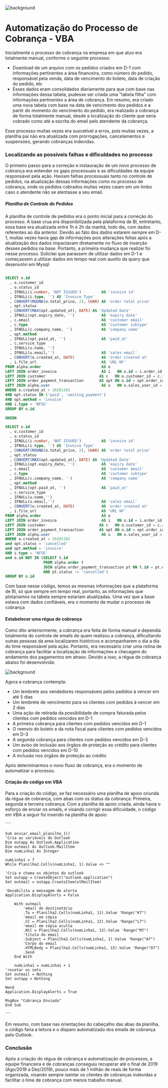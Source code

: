 ![background](https://github.com/kawanbez/automatizacao_cobranca_vba/blob/main/bg2.png)

# Automatização do Processo de Cobrança - VBA

Inicialmente o processo de cobrança na empresa em que atuo era totalmente manual, conforme o seguinte processo:

* Download de um arquivo com os pedidos criados em D-1 com informações pertinentes a área financeira, como número do pedido, responsável pela venda, data de vencimento do boleto, data de criação do pedido, etc
* Esses dados eram consolidados diariamente para que com base nas informações dessa tabela, pudesse ser criada uma "tabela filha" com informações pertinentes a área de cobrança. Em resumo, era criado uma nova tabela com base na data de vencimento dos pedidos e a partir do momento do vencimento do pedido, era realizado a cobrança de forma totalmente manual, desde a localização do cliente que seria cobrado como até a escrita do email pelo atendente da cobrança.

Esse processo muitas vezes era suscetível a erros, pois muitas vezes, a planilha pai não era atualizada com prorrogações, cancelamentos e suspensões, gerando cobranças indevidas.

### Localizando as possíveis falhas e dificuldades no processo

O primeiro passo para a correção e instauração de um novo processo de cobrança era entender os gaps processuais e as dificuldades da equipe responsável pela ação.
Haviam falhas processuais tanto no controle de pedidos, na atualização dessas informações como no processo de cobrança, onde os pedidos cobrados muitas vezes caiam em um limbo caso o atendente não se atentasse a seu email.

##### Planilha de Controle de Pedidos

A planilha de controle de pedidos era o ponto inicial para a correção do processo. A base crua era disponibilizada pela plataforma de BI, entretanto, essa base era atualizada entre 1h e 2h da manhã, todo dia, com dados referentes ao dia anterior. Devido ao fato dos dados estarem sempre em D-1, muitas vezes havia gap de informações pois alterações feitas após a atualização dos dados impactavam diretamente no fluxo de inserção desses pedidos na base. Portanto, a primeira mudança que realizei foi nesse processo. 
Solicitei que parassem de utilizar dados em D-1 e começassem a utilizar dados em tempo real com auxilio da query que desenvolvi em Mysql:

~~~~sql

SELECT o.id
  , o.customer_id
  , o.status_id
  , IFNULL(i.number, 'NOT ISSUED')         AS 'invoice id'
  , IFNULL(i.type, '') AS 'Invoice Type'
  , CONVERT(ROUND(o.total_price, 2), CHAR) AS 'order total price'
  , opt.status
  , CONVERT(MAX(opt.updated_at), DATE) AS 'Updated Date'
  , IFNULL(opt.expiry_date, '')            AS 'expiry date'
  , c.email                                AS 'customer email'
  , c.type                                 AS 'customer subtype'
  , IFNULL(c.company_name, '')             AS 'company name'
  , opt.method
  , IFNULL(opt.paid_at, '')                AS 'paid_at'
  , c.service_type
  , IFNULL(u.name, '')
  , IFNULL(u.email,'')                     AS 'sales email'
  , CONVERT(o.created_at, DATE)            AS 'order created at'
  , i.file_url                             AS 'URL NF'
FROM alpha.order                           AS o
LEFT JOIN order_invoice                    AS i   ON o.id = i.order_id
LEFT JOIN customer                        AS c   ON o.customer_id = c.id
LEFT JOIN order_payment_transaction       AS opt ON o.id = opt.order_id
LEFT JOIN alpha.user                       AS u   ON o.sales_user_id = u.id
WHERE o.created_at > 20201101
AND opt.status IN ('paid', 'waiting_payment')
AND opt.method = 'invoice'
AND i.type = 'NFSE'
GROUP BY o.id

UNION

SELECT o.id
  , o.customer_id
  , o.status_id
  , IFNULL(i.number, 'NOT ISSUED')         AS 'invoice id'
  , IFNULL(i.type, '') AS 'Invoice Type'
  , CONVERT(ROUND(o.total_price, 2), CHAR) AS 'order total price'
  , opt.status
  , CONVERT(MAX(opt.updated_at), DATE) AS 'Updated Date'
  , IFNULL(opt.expiry_date, '')            AS 'expiry date'
  , c.email                                AS 'customer email'
  , c.type                                 AS 'customer subtype'
  , IFNULL(c.company_name, '')             AS 'company name'
  , opt.method
  , IFNULL(opt.paid_at, '')                AS 'paid_at'
  , c.service_type
  , IFNULL(u.name,'')
  , IFNULL(u.email,'')                     AS 'sales email'
  , CONVERT(o.created_at, DATE)            AS 'order created at'
  , i.file_url                             AS 'URL NF'
FROM alpha.order                           AS o
LEFT JOIN order_invoice                    AS i   ON o.id = i.order_id
LEFT JOIN customer                        AS c   ON o.customer_id = c.id
LEFT JOIN order_payment_transaction       AS opt ON o.id = opt.order_id
LEFT JOIN alpha.user                       AS u   ON o.sales_user_id = u.id
WHERE o.created_at > 20201101
and opt.status = 'cancelled'
and opt.method = 'invoice'
AND i.type = 'NFSE'
and o.id NOT IN (SELECT t.id 
                 FROM alpha.order t 
                 JOIN alpha.order_payment_transaction pt ON t.id = pt.order_id
                 AND pt.status != 'cancelled')
GROUP BY o.id 
~~~~

Com base nesse código, temos as mesmas informações que a plataforma de BI, só que sempre em tempo real, portanto, as informações que plotariamos na tabela sempre estariam atualizadas. 
Uma vez que a base estava com dados confiáveis, era o momento de mudar o processo de cobrança

#### Estabelecer uma régua de cobrança

Como dito anteriormente, a cobrança era feita de forma manual e dependia totalmente do controle de emails de quem realizou a cobrança, dificultando outras pessoas da area localizarem históricos e acompanharem o dia a dia do time responsável pela ação. Portanto, era necessário criar uma rotina de cobrança para facilitar a localização de informações e checagem do andamento dos pagamentos em atraso.
Devido a isso, a régua de cobrança abaixo foi desenvolvida:

![background](https://github.com/kawanbez/automatizacao_cobranca_vba/blob/main/r%C3%A9gua%20de%20cobran%C3%A7a.png)

Agora a cobrança contempla:
* Um lembrete aos vendedores responsáveis pelos pedidos à vencer em até 5 dias
* Um lembrete de vencimento para os clientes com pedidos à vencer em 2 dias
* Uma ação de retirada da possibilidade de compra faturada pelos clientes com pedidos vencidos em D-1
* A primeira cobrança para clientes com pedidos vencidos em D-1
* O reenvio do boleto e da nota fiscal para clientes com pedidos vencidos em D-3
* A segunda cobrança para clientes com pedidos vencidos em D-3
* Um aviso de inclusão aos órgãos de proteção ao crédito para clientes com pedidos vencidos em D-10
* A inclusão nos órgãos de proteção ao crédito

Após determinarmos o novo fluxo de cobrança, era o momento de automatizar o processo.

#### Criação do código em VBA 

Para a criação do código, se faz necessário uma planilha de apoio oriunda da régua de cobrança, com abas com os status da cobrança: Primeira, segunda e terceira cobrança.
Com a planilha de apoio criada, ainda havia o esforço de enviar os emails, e visando corrigir essa dificuldade, o código em VBA a seguir foi inserido na planilha de apoio:

´´´´

    Sub enviar_email_planilha_1()
    'Cria as variáveis do Outlook
    Dim outapp As Outlook.Application
    Dim outmail As Outlook.MailItem
    Dim numLinha1 As Integer
    
    numLinha1 = 7
    While Planilha2.Cells(numLinha1, 1).Value <> ""
    
    'Cria e chama os objetos do outlook
    Set outapp = CreateObject("outlook.application")
    Set outmail = outapp.CreateItem(olMailItem)
    
    'Desabilita a mensagem de alerta
    Application.DisplayAlerts = False
    
        With outmail
            'email do destinatário
            .To = Planilha2.Cells(numLinha1, 11).Value 'Range("K7")
            'email em cópia
            .CC = Planilha2.Cells(numLinha1, 12).Value 'Range("L7")
            'email em cópia oculta
            .BCC = Planilha2.Cells(numLinha1, 13).Value 'Range("M7")
            'título do email
            .Subject = Planilha2.Cells(numLinha1, 1).Value 'Range("A7")
            'Corpo do email
            .HTMLBody = Planilha2.Cells(numLinha1, 15).Value 'Range("O7")
            .Send
        End With
        
        numLinha1 = numLinha1 + 1
    'resetar os sets
    Set outmail = Nothing
    Set outapp = Nothing
    
    Wend
    Application.DisplayAlerts = True
    
    MsgBox "Cobrança Enviada"
    End Sub
´´´´

Em resumo, com base nas orientações do cabeçalho das abas da planilha, o código faria a leitura e o disparo automatizado dos emails de cobrança pelo Outlook.

### Conclusão

Após a criação do régua de cobrança e automatização de processos, a equipe financeira e de cobranças conseguiu recuperar até o final de 2019 (Ago/2019 a Dez/2019), pouco mais de 1 milhão de reais de forma organizada, visando sempre isentar os clientes de cobranças indevidas e facilitar o time de cobrança com menos trabalho manual.
